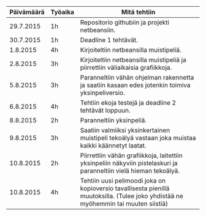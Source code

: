 ﻿Päivämäärä|Työaika|Mitä tehtiin
----------|-------|-----------
29.7.2015|1h|Repositorio githubiin ja projekti netbeansiin.
30.7.2015|1h|Deadline 1 tehtävät.
1.8.2015|4h|Kirjoiteltiin netbeansilla muistipeliä.
2.8.2015|3h|Kirjoiteltiin netbeansilla muistipeliä ja piirrettiin väliaikaisia grafiikkoja.
5.8.2015|3h|Paranneltiin vähän ohjelman rakennetta ja saatiin kasaan edes jotenkin toimiva yksinpeliversio.
6.8.2015|4h|Tehtiin ekoja testejä ja deadline 2 tehtävät loppuun.
8.8.2015|2h|Paranneltiin yksinpeliä.
9.8.2015|3h|Saatiin valmiiksi yksinkertainen muistipeli tekoälyä vastaan joka muistaa kaikki käännetyt laatat.
10.8.2015|2h|Piirrettiin vähän grafiikkoja, laitettiin yksinpeliin näkyviin pistelaskuri ja paranneltiin vielä hieman tekoälyä.
10.8.2015|4h|Tehtiin uusi pelimoodi joka on kopioversio tavallisesta pienillä muutoksilla. (Tulee joko yhdistää ne myöhemmin tai muuten siistiä)